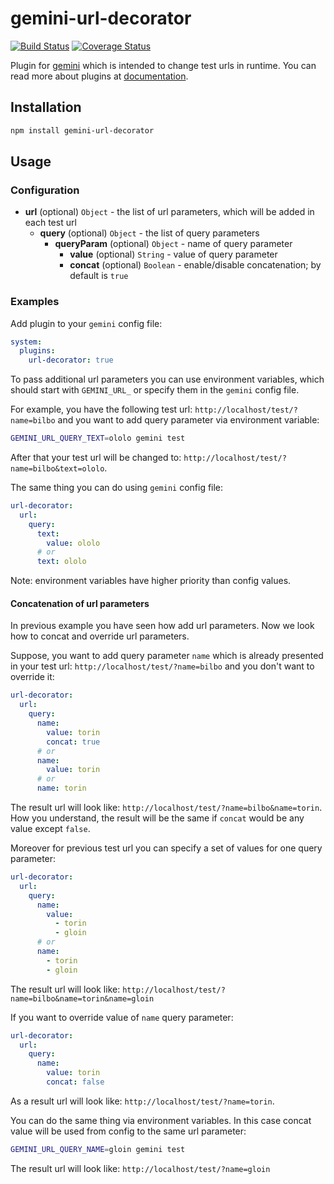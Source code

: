 # gemini-url-decorator

[![Build Status](https://travis-ci.org/gemini-testing/gemini-url-decorator.svg?branch=master)](https://travis-ci.org/gemini-testing/gemini-url-decorator)
[![Coverage Status](https://img.shields.io/coveralls/gemini-testing/gemini-url-decorator.svg?style=flat)](https://coveralls.io/r/gemini-testing/gemini-url-decorator?branch=master)

Plugin for [gemini](https://github.com/gemini-testing/gemini) which is intended to change test urls in runtime. You can read more about plugins at [documentation](https://github.com/gemini-testing/gemini/blob/master/doc/plugins.md).

## Installation

```bash
npm install gemini-url-decorator
```

## Usage

### Configuration

* **url** (optional) `Object` - the list of url parameters, which will be added in each test url
    * **query** (optional) `Object` - the list of query parameters
        * **queryParam** (optional) `Object` - name of query parameter
            * **value** (optional) `String` - value of query parameter
            * **concat** (optional) `Boolean` - enable/disable concatenation; by default is `true`

### Examples

Add plugin to your `gemini` config file:

```yaml
system:
  plugins:
    url-decorator: true
```

To pass additional url parameters you can use environment variables, which should start with `GEMINI_URL_` or specify them in the `gemini` config file.

For example, you have the following test url: `http://localhost/test/?name=bilbo` and you want to add query parameter via environment variable:

```bash
GEMINI_URL_QUERY_TEXT=ololo gemini test
```

After that your test url will be changed to: `http://localhost/test/?name=bilbo&text=ololo`.

The same thing you can do using `gemini` config file:

```yaml
url-decorator:
  url:
    query:
      text:
        value: ololo
      # or
      text: ololo
```

Note: environment variables have higher priority than config values.

#### Concatenation of url parameters

In previous example you have seen how add url parameters. Now we look how to concat and override url parameters.

Suppose, you want to add query parameter `name` which is already presented in your test url: `http://localhost/test/?name=bilbo` and you don't want to override it:

```yaml
url-decorator:
  url:
    query:
      name:
        value: torin
        concat: true
      # or
      name:
        value: torin
      # or
      name: torin

```

The result url will look like: `http://localhost/test/?name=bilbo&name=torin`. How you understand, the result will be the same if `concat` would be any value except `false`.

Moreover for previous test url you can specify a set of values for one query parameter:

```yaml
url-decorator:
  url:
    query:
      name:
        value:
          - torin
          - gloin
      # or
      name:
        - torin
        - gloin
```

The result url will look like: `http://localhost/test/?name=bilbo&name=torin&name=gloin`

If you want to override value of `name` query parameter:

```yaml
url-decorator:
  url:
    query:
      name:
        value: torin
        concat: false
```

As a result url will look like: `http://localhost/test/?name=torin`.

You can do the same thing via environment variables. In this case concat value will be used from config to the same url parameter:

```bash
GEMINI_URL_QUERY_NAME=gloin gemini test
```

The result url will look like: `http://localhost/test/?name=gloin`
